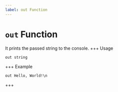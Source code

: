 ```yaml
---
label: out Function
---
```

# `out` Function

It prints the passed string to the console.
+++ Usage
```
out string
```
+++ Example
```
out Hello, World!\n
```
+++
